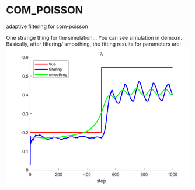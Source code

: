 # COM_POISSON
 adaptive filtering for com-poisson


One strange thing for the simulation... You can see simulation in demo.m.
Basically, after filtering/ smoothing, the fitting results for parameters are:
![alt text](https://github.com/weigcdsb/COM_POISSON/blob/main/lambda.png?raw=true)




